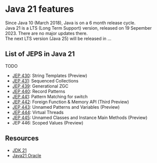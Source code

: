 # Java 21 features
Since Java 10 (March 2018), Java is on a 6 month release cycle. </br>
Java 21 is a LTS (Long Term Support) version, released on 19 Sepember 2023. There are no major updates there.</br>
The next LTS version (Java 25) will be released in ...

## List of JEPS in Java 21
TODO
* [JEP 430](https://openjdk.org/jeps/430): String Templates (Preview)
* [JEP 431](https://openjdk.org/jeps/431): Sequenced Collections
* [JEP 439](https://openjdk.org/jeps/439): Generational ZGC
* [JEP 440](https://openjdk.org/jeps/440): Record Patterns
* [JEP 441](https://openjdk.org/jeps/441): Pattern Matching for switch
* [JEP 442](https://openjdk.org/jeps/442): Foreign Function & Memory API (Third Preview)
* [JEP 443](https://openjdk.org/jeps/443): Unnamed Patterns and Variables (Preview)
* [JEP 444](https://openjdk.org/jeps/444): Virtual Threads
* [JEP 445](https://openjdk.org/jeps/445): Unnamed Classes and Instance Main Methods (Preview)
* JEP 446: Scoped Values (Preview)




## Resources
* [JDK 21](https://openjdk.org/projects/jdk/21/)
* [Java21 Oracle](https://www.oracle.com/nl/java/technologies/downloads/#java21)


